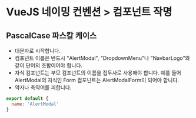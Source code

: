 # VueJS 네이밍 컨벤션 > 컴포넌트 작명

## PascalCase 파스칼 케이스
- 대문자로 시작합니다.
- 컴포넌트 이름은 반드시 "AlertModal", "DropdownMenu"나 "NavbarLogo"와 같이 단어의 조합이어야 합니다.
- 자식 컴포넌트는 부모 컴포넌트의 이름을 접두사로 사용해야 합니다. 예를 들어 AlertModal의 자식인 Form 컴포넌트는 AlertModalForm이 되어야 합니다.
- 약자나 축약어를 피합니다.


```javascript
export default {
  name: 'AlertModal'
}
```

